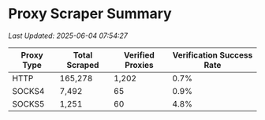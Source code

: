 # Proxy Scraper Summary

_Last Updated: 2025-06-04 07:54:27_

| Proxy Type | Total Scraped | Verified Proxies | Verification Success Rate |
|------------|--------------|------------------|--------------------------|
| HTTP | 165,278 | 1,202 | 0.7% |
| SOCKS4 | 7,492 | 65 | 0.9% |
| SOCKS5 | 1,251 | 60 | 4.8% |
